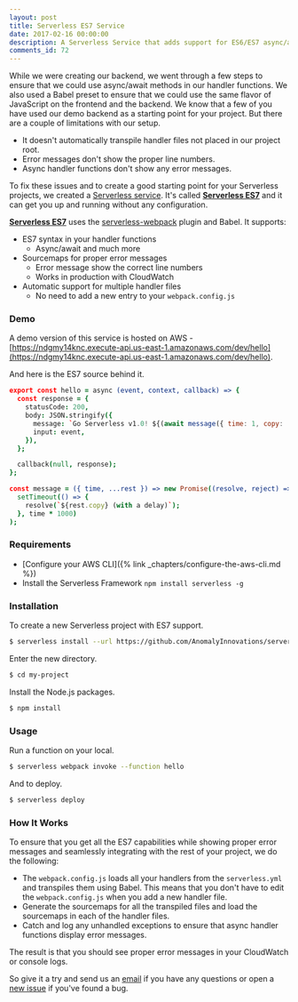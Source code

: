 ```yaml
---
layout: post
title: Serverless ES7 Service
date: 2017-02-16 00:00:00
description: A Serverless Service that adds support for ES6/ES7 async/await methods to your Serverless Framework project.
comments_id: 72
---
```


While we were creating our backend, we went through a few steps to ensure that we could use async/await methods in our handler functions. We also used a Babel preset to ensure that we could use the same flavor of JavaScript on the frontend and the backend. We know that a few of you have used our demo backend as a starting point for your project. But there are a couple of limitations with our setup.

- It doesn't automatically transpile handler files not placed in our project root.
- Error messages don't show the proper line numbers.
- Async handler functions don't show any error messages.

To fix these issues and to create a good starting point for your Serverless projects, we created a [Serverless service](https://serverless.com/framework/docs/providers/aws/guide/services/). It's called [**Serverless ES7**](https://github.com/AnomalyInnovations/serverless-es7) and it can get you up and running without any configuration.

[**Serverless ES7**](https://github.com/AnomalyInnovations/serverless-es7) uses the [serverless-webpack](https://github.com/elastic-coders/serverless-webpack) plugin and Babel. It supports:

- ES7 syntax in your handler functions
  - Async/await and much more
- Sourcemaps for proper error messages
  - Error message show the correct line numbers
  - Works in production with CloudWatch
- Automatic support for multiple handler files
  - No need to add a new entry to your `webpack.config.js`

### Demo

A demo version of this service is hosted on AWS - [https://ndgmy14knc.execute-api.us-east-1.amazonaws.com/dev/hello](https://ndgmy14knc.execute-api.us-east-1.amazonaws.com/dev/hello).

And here is the ES7 source behind it.

``` coffee
export const hello = async (event, context, callback) => {
  const response = {
    statusCode: 200,
    body: JSON.stringify({
      message: `Go Serverless v1.0! ${(await message({ time: 1, copy: 'Your function executed successfully!'}))}`,
      input: event,
    }),
  };

  callback(null, response);
};

const message = ({ time, ...rest }) => new Promise((resolve, reject) => 
  setTimeout(() => {
    resolve(`${rest.copy} (with a delay)`);
  }, time * 1000)
);
```

### Requirements

- [Configure your AWS CLI]({% link _chapters/configure-the-aws-cli.md %})
- Install the Serverless Framework `npm install serverless -g`

### Installation

To create a new Serverless project with ES7 support.

``` bash
$ serverless install --url https://github.com/AnomalyInnovations/serverless-es7 --name my-project
```

Enter the new directory.

``` bash
$ cd my-project
```

Install the Node.js packages.

``` bash
$ npm install
```

### Usage

Run a function on your local.

``` bash
$ serverless webpack invoke --function hello
```

And to deploy.

``` bash
$ serverless deploy
```

### How It Works

To ensure that you get all the ES7 capabilities while showing proper error messages and seamlessly integrating with the rest of your project, we do the following:

- The `webpack.config.js` loads all your handlers from the `serverless.yml` and transpiles them using Babel. This means that you don't have to edit the `webpack.config.js` when you add a new handler file.
- Generate the sourcemaps for all the transpiled files and load the sourcemaps in each of the handler files.
- Catch and log any unhandled exceptions to ensure that async handler functions display error messages.

The result is that you should see proper error messages in your CloudWatch or console logs.

So give it a try and send us an [email](mailto:contact@anoma.ly) if you have any questions or open a [new issue](https://github.com/AnomalyInnovations/serverless-es7/issues/new) if you've found a bug.
